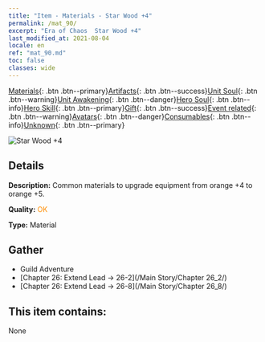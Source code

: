 ```yaml
---
title: "Item - Materials - Star Wood +4"
permalink: /mat_90/
excerpt: "Era of Chaos  Star Wood +4"
last_modified_at: 2021-08-04
locale: en
ref: "mat_90.md"
toc: false
classes: wide
---
```

 [Materials](/Items/){: .btn .btn--primary}[Artifacts](/Items/Artifacts/){: .btn .btn--success}[Unit Soul](/Items/UnitSoul/){: .btn .btn--warning}[Unit Awakening](/Items/UnitAwakening/){: .btn .btn--danger}[Hero Soul](/Items/HeroSoul/){: .btn .btn--info}[Hero Skill](/Items/HeroSkill/){: .btn .btn--primary}[Gift](/Items/Gift/){: .btn .btn--success}[Event related](/Items/Events/){: .btn .btn--warning}[Avatars](/Items/Avatars/){: .btn .btn--danger}[Consumables](/Items/Consumables/){: .btn .btn--info}[Unknown](/Items/Unknown/){: .btn .btn--primary}

 ![Star Wood +4](/images/t/i_cailiao_mucai3.png)

## Details
 **Description:** Common materials to upgrade equipment from orange +4 to orange +5.

 **Quality:** <span style="color: #FF8C00">OK</span>

 **Type:** Material

## Gather

*    Guild Adventure 
*    [Chapter 26: Extend Lead -> 26-2](/Main Story/Chapter 26_2/) 
*    [Chapter 26: Extend Lead -> 26-8](/Main Story/Chapter 26_8/) 

## This item contains:

  None

